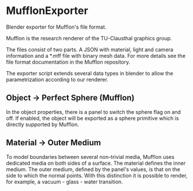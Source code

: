 # MufflonExporter

Blender exporter for Mufflon's file format.

Mufflon is the research renderer of the TU-Clausthal graphics group.

The files consist of two parts. A JSON with material, light and camera information and a *.mff file with binary mesh data. For more details see the file format documentation in the Mufflon repository.

The exporter script extends several data types in blender to allow the parametrization according to our renderer.

## Object -> Perfect Sphere (Mufflon)

In the object properties, there is a panel to switch the sphere flag on and off.
If enabled, the object will be exported as a sphere primitive which is directly supported by Mufflon.

## Material -> Outer Medium

To model boundaries between several non-trivial media, Mufflon uses dedicated media on both sides of a surface.
The material defines the inner medium.
The outer medium, defined by the panel's values, is that on the side to which the normal points.
With this distinction it is possible to render, for example, a vacuum - glass - water transition.
